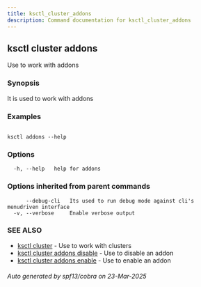 ```yaml
---
title: ksctl_cluster_addons
description: Command documentation for ksctl_cluster_addons
---
```


## ksctl cluster addons

Use to work with addons

### Synopsis

It is used to work with addons

### Examples

```

ksctl addons --help

```

### Options

```
  -h, --help   help for addons
```

### Options inherited from parent commands

```
      --debug-cli   Its used to run debug mode against cli's menudriven interface
  -v, --verbose     Enable verbose output
```

### SEE ALSO

* [ksctl cluster](ksctl_cluster.md)	 - Use to work with clusters
* [ksctl cluster addons disable](ksctl_cluster_addons_disable.md)	 - Use to disable an addon
* [ksctl cluster addons enable](ksctl_cluster_addons_enable.md)	 - Use to enable an addon

###### Auto generated by spf13/cobra on 23-Mar-2025
